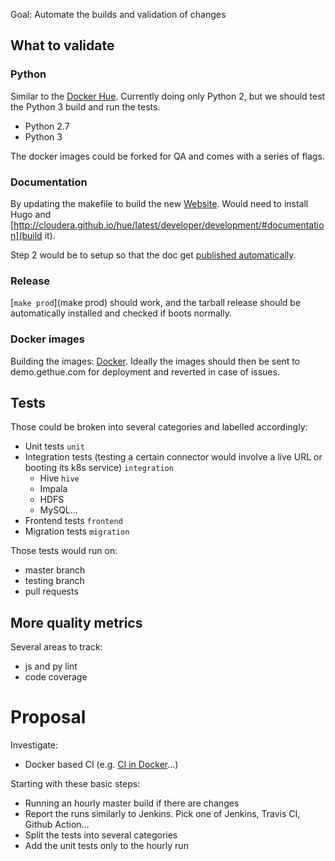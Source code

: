 Goal: Automate the builds and validation of changes

## What to validate

### Python

Similar to the [Docker Hue](/tools/docker/hue). Currently doing only Python 2, but we should test the Python 3 build and run the tests.

* Python 2.7
* Python 3

The docker images could be forked for QA and comes with a series of flags.

### Documentation

By updating the makefile to build the new [Website](/docs/docs-site). Would need to install Hugo and [http://cloudera.github.io/hue/latest/developer/development/#documentation](build it).

Step 2 would be to setup so that the doc get [published automatically](https://docs.travis-ci.com/user/deployment/pages/).

### Release

[`make prod`](make prod) should work, and the tarball release should be automatically installed and checked if boots normally.

### Docker images

Building the images: [Docker](/tools/docker/).
Ideally the images should then be sent to demo.gethue.com for deployment and reverted in case of issues.

## Tests

Those could be broken into several categories and labelled accordingly:

* Unit tests `unit`
* Integration tests (testing a certain connector would involve a live URL or booting its k8s service) `integration`
  * Hive `hive`
  * Impala
  * HDFS
  * MySQL...
* Frontend tests `frontend`
* Migration tests `migration`

Those tests would run on:

* master branch
* testing branch
* pull requests

## More quality metrics

Several areas to track:

* js and py lint
* code coverage

# Proposal

Investigate:

* Docker based CI (e.g. [CI in Docker](https://itnext.io/shift-your-ci-scripts-to-docker-build-92453bca9f75)...)

Starting with these basic steps:

* Running an hourly master build if there are changes
* Report the runs similarly to Jenkins. Pick one of Jenkins, Travis CI, Github Action...
* Split the tests into several categories
* Add the unit tests only to the hourly run
